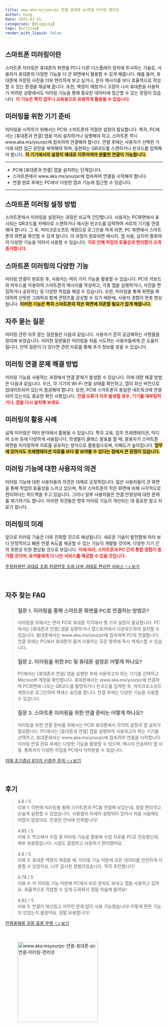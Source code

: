 ```yaml
---
title: www.aka.ms/yourpc 연결 휴대폰 pc연결 미러링 편리성
author: bing
date: 2025-01-31
categories: [Blogging]
tags: [writing]
render_with_liquid: false
---
```



<h2 id='스마트폰 미러링이란'>스마트폰 미러링이란</h2>

<p>스마트폰 미러링은 휴대폰의 화면을 PC나 다른 디스플레이 장치에 투사하는 기술로, 사용자가 휴대폰의 다양한 기능을 더 큰 화면에서 활용할 수 있게 해줍니다. 예를 들어, 휴대폰에 저장된 사진을 더욱 편리하게 보고 싶거나, 문자 메시지를 보다 효율적으로 작성할 수 있는 환경을 제공해 줍니다. 또한, 액정이 깨졌거나 고장이 나서 휴대폰을 사용하기 어려운 상황에서도 미러링 기능을 통해 중요한 데이터에 접근할 수 있는 장점이 있습니다. <b><span style="color: #ee2323;">이 기능은 특히 업무나 교육용으로 유용하게 활용될 수 있습니다.</span></b></p>

<h2 id='미러링을 위한 기기 준비'>미러링을 위한 기기 준비</h2>

<p>미러링을 시작하기 위해서는 PC와 스마트폰의 적절한 설정이 필요합니다. 특히, PC에서는 [휴대폰과 연결] 앱을 미리 설치하거나 실행해야 하고, 스마트폰 역시 www.aka.ms/yourpc에 접속하여 연결해야 합니다. 연결 후에는 사용자가 선택한 기기에 대한 접근 권한을 부여해야 하며, 출현하는 QR코드를 스캔하거나 핀코드를 입력해야 합니다. <b><span style="background-color: #ffe066;">각 기기에서의 설정이 제대로 이루어져야 원활한 연결이 가능합니다.</span></b></p>

<hr />

<ul>
    <li>PC에 [휴대폰과 연결] 앱을 설치하는 단계입니다.</li>
    <li>스마트폰에서 www.aka.ms/yourpc에 접속하여 연결을 시작해야 합니다.</li>
    <li>연결 완료 후에는 PC에서 다양한 앱과 기능에 접근할 수 있습니다.</li>
</ul>

<hr />

<h2 id='스마트폰 미러링 설정 방법'>스마트폰 미러링 설정 방법</h2>

<p>스마트폰에서 미러링을 설정하는 과정은 비교적 간단합니다. 사용자는 PC화면에서 표시되는 QR코드를 카메라로 스캔하거나 제시된 핀코드를 입력하여 서로의 기기를 연결해야 합니다. 그 후, 마이크로소프트 계정으로 로그인을 하게 되면, PC 화면에서 스마트폰의 화면을 확인할 수 있게 됩니다. 이 과정이 완료되면 메시지, 앱 사용, 심지어 통화까지 다양한 기능을 이어서 사용할 수 있습니다. <b><span style="color: #ee2323;">이로 인해 작업의 효율성과 편리함이 크게 증가합니다.</span></b></p>

<h2 id='스마트폰 미러링의 다양한 기능'>스마트폰 미러링의 다양한 기능</h2>

<p>미러링 연결이 완료된 후, 사용자는 여러 가지 기능을 활용할 수 있습니다. PC의 키보드와 마우스를 이용하여 스마트폰의 메시지를 작성하고, 각종 앱을 실행하거나, 사진을 편집하거나 공유하는 등 다양한 작업을 해낼 수 있습니다. 또한, 미러링을 통해 화면을 확대하여 산뜻한 그래픽과 함께 콘텐츠를 감상할 수 있기 때문에, 사용자 경험이 한층 향상됩니다. <b><span style="background-color: #ffe066;">이러한 기능은 특히 스마트폰의 작은 화면에 의존할 필요가 없게 해줍니다.</span></b></p>

<h2 id='자주 묻는 질문'>자주 묻는 질문</h2>

<p>미러링 관련 자주 묻는 질문들은 다음과 같습니다. 사용자가 흔히 궁금해하는 사항들을 정리해 보았습니다. 이러한 질문들은 미러링을 처음 시도하는 사용자들에게 큰 도움이 됩니다. 만약 질문이 더 있다면 관련 자료를 통해 추가 정보를 찾을 수 있습니다.</p>

<h2 id='미러링 연결 문제 해결 방법'>미러링 연결 문제 해결 방법</h2>

<p>미러링 기능을 사용하는 과정에서 연결 문제가 발생할 수 있습니다. 이에 대한 해결 방법은 다음과 같습니다. 우선, 각 기기의 Wi-Fi 연결 상태를 확인하고, 앱이 최신 버전으로 업데이트되어 있는지 점검해야 합니다. 또한, PC와 스마트폰이 동일한 네트워크에 연결되어 있는지도 중요한 확인 사항입니다. <b><span style="color: #ee2323;">연결 오류가 자주 발생할 경우, 기기를 재부팅하거나, 앱을 다시 설치해 보세요.</span></b></p>

<h2 id='미러링의 활용 사례'>미러링의 활용 사례</h2>

<p>실제 미러링은 여러 분야에서 활용될 수 있습니다. 특히 교육, 업무 프레젠테이션, 미디어 소비 등에 다양하게 사용됩니다. 학생들이 클래스 발표를 할 때, 발표자가 스마트폰 화면을 미러링하여 자료를 공유하는 방식으로 활용됨으로써, 이해도가 높아집니다. <b><span style="background-color: #ffe066;">업무에 있어서도 프레젠테이션 자료를 보다 잘 보여줄 수 있다는 점에서 큰 장점이 있습니다.</span></b></p>

<h2 id='미러링 기능에 대한 사용자의 의견'>미러링 기능에 대한 사용자의 의견</h2>

<p>미러링 기능에 대한 사용자들의 의견은 대체로 긍정적입니다. 많은 사용자들이 큰 화면을 통해 작업의 효율성을 느끼고 있으며, 특히 스마트폰의 작은 화면에 비해 시각적으로 편리하다는 피드백을 주고 있습니다. 그러나 일부 사용자들은 연결 안정성에 대한 문제를 제기하기도 합니다. 이러한 의견들은 향후 미러링 기능이 개선되는 데 중요한 참고 자료가 됩니다.</p>

<h2 id='미러링의 미래'>미러링의 미래</h2>

<p>앞으로 미러링 기술은 더욱 진화할 것으로 예상됩니다. 새로운 기술이 발전함에 따라 보다 안정적이고 빠른 연결 속도를 제공할 수 있는 기능이 개발될 것이며, 다양한 기기 간의 호환성 또한 향상될 것으로 보입니다. <b><span style="color: #ee2323;">이에 따라, 스마트폰과 PC 간의 통합 경험이 증가할 것이며, 유저들에게 더 나은 서비스를 제공할 수 있을 것입니다.</span></b></p>


<p><a class="click-button" title="주정차위반 과태료 조회 차량번호 조회 납부 과태료 편리한 서비스" href="https://24nara.github.io/posts/%EC%A3%BC%EC%A0%95%EC%B0%A8%EC%9C%84%EB%B0%98-%EA%B3%BC%ED%83%9C%EB%A3%8C-%EC%A1%B0%ED%9A%8C-%EC%B0%A8%EB%9F%89%EB%B2%88%ED%98%B8-%EC%A1%B0%ED%9A%8C-%EB%82%A9%EB%B6%80-%EA%B3%BC%ED%83%9C%EB%A3%8C-%ED%8E%B8%EB%A6%AC%ED%95%9C-%EC%84%9C%EB%B9%84%EC%8A%A4/" rel="dofollow">주정차위반 과태료 조회 차량번호 조회 납부 과태료 편리한 서비스 👈 보기</a></p><br>
<h2 id='자주_찾는_FAQ'>자주 찾는 FAQ</h2>
<div itemscope="" itemtype="https://schema.org/FAQPage"> 
<blockquote> 
<div itemscope="" itemprop="mainEntity" itemtype="https://schema.org/Question"> 
<h3 itemprop="name">질문 1. 미러링을 통해 스마트폰 화면을 PC로 연결하는 방법은?</h3> 
<div itemscope="" itemprop="acceptedAnswer" itemtype="https://schema.org/Answer"> 
<span itemprop="text"> 
<p>미러링을 위해서는 먼저 PC와 휴대폰 각각에서 몇 가지 설정이 필요합니다. PC에서는 [휴대폰과 연결] 앱을 실행하거나 앱스토어에서 다운로드하여 설치할 수 있습니다. 휴대폰에서는 www.aka.ms/yourpc에 접속하여 PC와 연결합니다. 연결 후에는 PC에서 휴대폰의 즐겨 사용하는 모든 항목에 즉시 액세스할 수 있습니다.</p> 
</span> 
</div> 
</div> 

<div itemscope="" itemprop="mainEntity" itemtype="https://schema.org/Question"> 
<h3 itemprop="name">질문 2. 미러링을 위한 PC 및 휴대폰 설정은 어떻게 하나요?</h3> 
<div itemscope="" itemprop="acceptedAnswer" itemtype="https://schema.org/Answer"> 
<span itemprop="text"> 
<p>PC에서는 [휴대폰과 연결] 앱을 실행한 후에 사용하고자 하는 기기를 선택하고 Microsoft 계정을 확인합니다. 휴대폰에서는 www.aka.ms/yourpc에 연결하여 PC화면에 나오는 QR코드를 촬영하거나 핀코드를 입력한 후, 마이크로소프트 계정으로 로그인하여 액세스 승인을 합니다. 연결 후에는 다양한 기능을 사용할 수 있습니다.</p> 
</span> 
</div> 
</div> 

<div itemscope="" itemprop="mainEntity" itemtype="https://schema.org/Question"> 
<h3 itemprop="name">질문 3. 스마트폰 미러링을 위한 연결 준비는 어떻게 하나요?</h3> 
<div itemscope="" itemprop="acceptedAnswer" itemtype="https://schema.org/Answer"> 
<span itemprop="text"> 
<p>미러링을 위한 연결 준비를 위해서는 PC와 휴대폰에서 각각의 설정과 앱 설치가 필요합니다. PC에서는 [휴대폰과 연결] 앱을 실행하여 사용하고자 하는 기기를 선택하고, 휴대폰에서는 www.aka.ms/yourpc에 접속하여 연결을 시작합니다. 미러링 연결 완료 후에는 다양한 기능을 활용할 수 있으며, 메시지 전송부터 앱 사용, 통화까지 다양한 작업을 PC에서 이어받을 수 있습니다.</p> 
</span> 
</div> 
</div> 
</blockquote> 
</div>
<p><a class="click-button" title="치매 초기증상 8가지 신중한 주의" href="https://24nara.github.io/posts/%EC%B9%98%EB%A7%A4-%EC%B4%88%EA%B8%B0%EC%A6%9D%EC%83%81-8%EA%B0%80%EC%A7%80-%EC%8B%A0%EC%A4%91%ED%95%9C-%EC%A3%BC%EC%9D%98/" rel="dofollow">치매 초기증상 8가지 신중한 주의 👈 보기</a></p><br>
<h2 id='후기'>후기</h2>
<div itemscope itemtype="https://schema.org/Product">
  <blockquote>
  <div itemprop="review" itemscope itemtype="https://schema.org/Review">
      <div itemprop="reviewRating" itemscope itemtype="https://schema.org/Rating"> <span itemprop="ratingValue">4.8</span> / <span itemprop="bestRating">5</span> </div>
      <span itemprop="reviewBody">리뷰 1: 이번에 미러링을 통해 스마트폰과 PC를 연결해 보았는데, 정말 편리하고 손쉽게 설정할 수 있었습니다. 사용법이 자세히 설명되어 있어서 처음 사용해도 어렵지 않았어요. 친절한 안내에 만족합니다!</span>
  </div>
  <br>
  <div itemprop="review" itemscope itemtype="https://schema.org/Review">
      <div itemprop="reviewRating" itemscope itemtype="https://schema.org/Rating"> <span itemprop="ratingValue">4.85</span> / <span itemprop="bestRating">5</span> </div>
      <span itemprop="reviewBody">리뷰 2: 학교에서 수업 중 미러링 기능을 활용해 수업 자료를 PC로 전송했는데, 매우 유용했습니다. 시설도 깔끔하고 사용하기 편리했어요.</span>
  </div>
  <br>
  <div itemprop="review" itemscope itemtype="https://schema.org/Review">
      <div itemprop="reviewRating" itemscope itemtype="https://schema.org/Rating"> <span itemprop="ratingValue">4.9</span> / <span itemprop="bestRating">5</span> </div>
      <span itemprop="reviewBody">리뷰 3: 휴대폰 액정이 깨졌을 때, 미러링 기능 덕분에 모든 데이터를 안전하게 사용할 수 있었어요. 너무 감사한 경험이었습니다. 적극 추천합니다!</span>
  </div>
  <br>
  <div itemprop="review" itemscope itemtype="https://schema.org/Review">
      <div itemprop="reviewRating" itemscope itemtype="https://schema.org/Rating"> <span itemprop="ratingValue">4.78</span> / <span itemprop="bestRating">5</span> </div>
      <span itemprop="reviewBody">리뷰 4: 이 미러링 기능 덕분에 PC에서 바로 문자도 보내고 앱을 사용하고 있어요. 효율적으로 작업할 수 있게 도와줘서 정말 마음에 들어요!</span>
  </div>
  <br>
  <div itemprop="review" itemscope itemtype="https://schema.org/Review">
      <div itemprop="reviewRating" itemscope itemtype="https://schema.org/Rating"> <span itemprop="ratingValue">4.92</span> / <span itemprop="bestRating">5</span> </div>
      <span itemprop="reviewBody">리뷰 5: 연결이 매끄럽고 아무런 문제 없이 사용 가능했습니다! 이렇게 편한 기능이 있었는지 몰랐어요. 정말 유용합니다!</span>
  </div>
  </blockquote>
</div>
<p><a class="click-button" title="전쟁꿈해몽 길몽 흉몽 운명" href="https://24nara.github.io/posts/%EC%A0%84%EC%9F%81%EA%BF%88%ED%95%B4%EB%AA%BD-%EA%B8%B8%EB%AA%BD-%ED%9D%89%EB%AA%BD-%EC%9A%B4%EB%AA%85/" rel="dofollow">전쟁꿈해몽 길몽 흉몽 운명 👈 보기</a></p><br>
<figure class="image"><img src="https://24nara.github.io/assets/img/thumbnail/www.aka.msyourpc-연결-휴대폰-pc연결-미러링-편리성.webp" alt="www.aka.msyourpc-연결-휴대폰-pc연결-미러링-편리성" width="256" height="256"></figure>
